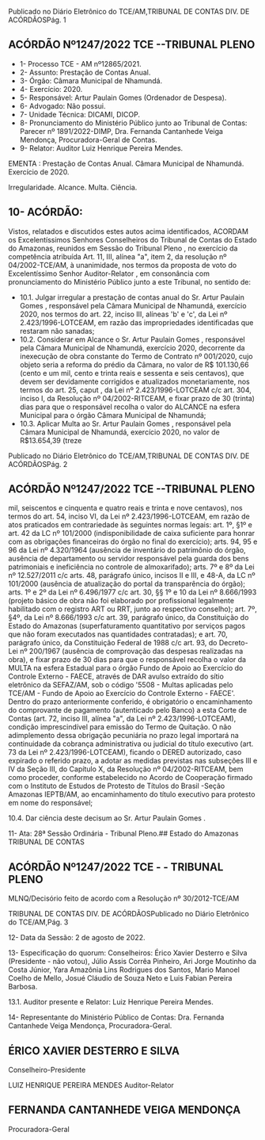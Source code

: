 Publicado  no  Diário  Eletrônico do TCE/AM,TRIBUNAL DE CONTAS DIV. DE ACÓRDÃOSPág. 1

## ACÓRDÃO Nº1247/2022  TCE --TRIBUNAL PLENO

- 1- Processo TCE - AM nº12865/2021.
- 2- Assunto: Prestação de Contas Anual.
- 3- Órgão: Câmara Municipal de Nhamundá.
- 4- Exercício: 2020.
- 5- Responsável: Artur Paulain Gomes (Ordenador de Despesa).
- 6- Advogado: Não possui.
- 7- Unidade Técnica: DICAMI, DICOP.
- 8- Pronunciamento  do  Ministério  Público  junto  ao  Tribunal  de  Contas: Parecer  nº 1891/2022-DIMP, Dra. Fernanda Cantanhede Veiga Mendonça, Procuradora-Geral de Contas.
- 9- Relator: Auditor Luiz Henrique Pereira Mendes.

EMENTA : Prestação  de  Contas  Anual. Câmara Municipal de Nhamundá. Exercício de 2020.

Irregularidade. Alcance. Multa. Ciência.

## 10-  ACÓRDÃO:

Vistos, relatados e discutidos estes autos acima identificados, ACORDAM os Excelentíssimos Senhores Conselheiros do Tribunal de Contas do Estado do Amazonas, reunidos em Sessão do Tribunal Pleno , no exercício da competência atribuída Art. 11, III, alínea  "a",  item  2,  da  resolução  nº  04/2002-TCE/AM, à  unanimidade, nos  termos  da proposta  de  voto  do  Excelentíssimo  Senhor  Auditor-Relator , em  consonância com pronunciamento do Ministério Público junto a este Tribunal, no sentido de:

- 10.1. Julgar  irregular a  prestação  de  contas  anual  do Sr.  Artur  Paulain Gomes ,  responsável  pela  Câmara  Municipal  de  Nhamundá,  exercício 2020,  nos  termos  do  art.  22,  inciso  III,  alíneas  'b'  e  'c',  da  Lei  nº 2.423/1996-LOTCEAM, em razão das impropriedades identificadas que restaram não sanadas;
- 10.2. Considerar em Alcance o Sr. Artur Paulain Gomes , responsável pela Câmara Municipal de Nhamundá, exercício 2020, decorrente da inexecução de obra constante do Termo de Contrato nº 001/2020, cujo objeto seria a reforma do prédio da Câmara, no valor de R$ 101.130,66 (cento  e  um  mil,  cento  e  trinta  reais  e  sessenta  e  seis  centavos), que devem ser  devidamente  corrigidos  e  atualizados  monetariamente,  nos termos do art. 25, caput ,  da  Lei  nº  2.423/1996-LOTCEAM c/c art. 304, inciso I, da Resolução nº 04/2002-RITCEAM, e fixar prazo de 30 (trinta) dias para  que  o  responsável  recolha  o  valor  do  ALCANCE na  esfera Municipal para o órgão Câmara Municipal de Nhamundá;
- 10.3. Aplicar Multa ao Sr. Artur Paulain Gomes , responsável pela Câmara Municipal de Nhamundá, exercício 2020, no valor de R$13.654,39 (treze

Publicado  no  Diário  Eletrônico do TCE/AM,TRIBUNAL DE CONTAS DIV. DE ACÓRDÃOSPág. 2

## ACÓRDÃO Nº1247/2022  TCE --TRIBUNAL PLENO

mil, seiscentos e cinquenta e quatro reais e trinta e nove centavos), nos termos do art. 54, inciso VI, da Lei nº 2.423/1996-LOTCEAM, em razão de atos praticados em contrariedade às seguintes normas legais: art. 1º, §1º  e  art.  42  da  LC  nº  101/2000  (indisponibilidade  de  caixa  suficiente para  honrar  com  as  obrigações  financeiras  do  órgão  no  final  do exercício); arts. 94, 95 e 96 da Lei nº 4.320/1964 (ausência de inventário do patrimônio do órgão, ausência de departamento ou servidor responsável pela guarda dos bens patrimoniais e ineficiência no controle de  almoxarifado);  arts.  7º  e  8º  da  Lei  nº  12.527/2011  c/c  arts.  48, parágrafo único, incisos II e III, e 48-A, da LC nº 101/2000 (ausência de atualização do portal da transparência do órgão); arts. 1º e 2º da Lei nº 6.496/1977 c/c art. 30, §§ 1º e 10 da Lei nº 8.666/1993 (projeto básico de obra não foi elaborado por profissional legalmente habilitado com o registro ART ou RRT, junto ao respectivo conselho); art. 7º, §4º, da Lei nº 8.666/1993 c/c art. 39, parágrafo único, da Constituição do Estado do Amazonas (superfaturamento  quantitativo  por  serviços  pagos  que  não foram  executados  nas  quantidades  contratadas);  e  art.  70,  parágrafo único,  da  Constituição  Federal  de  1988  c/c  art.  93,  do  Decreto-Lei  nº 200/1967 (ausência de comprovação das despesas realizadas na obra), e  fixar prazo  de  30  dias para  que  o  responsável  recolha  o  valor  da MULTA na esfera Estadual para o órgão Fundo de Apoio ao Exercício do Controle Externo - FAECE, através de DAR avulso extraído do sítio eletrônico  da  SEFAZ/AM,  sob  o  código  '5508  -  Multas  aplicadas  pelo TCE/AM - Fundo de Apoio ao Exercício do Controle Externo - FAECE'. Dentro do prazo anteriormente conferido, é obrigatório o encaminhamento  do  comprovante  de  pagamento  (autenticado  pelo Banco) a esta Corte de Contas (art. 72, inciso III, alínea "a", da Lei nº 2.423/1996-LOTCEAM), condição imprescindível para emissão do Termo de Quitação. O não adimplemento dessa obrigação pecuniária no prazo  legal  importará  na  continuidade  da  cobrança  administrativa  ou judicial  do  título  executivo  (art.  73  da  Lei  nº  2.423/1996-LOTCEAM), ficando o DERED autorizado, caso expirado o referido prazo, a adotar as medidas previstas nas subseções III e IV da Seção III, do Capítulo X, da  Resolução  nº  04/2002-RITCEAM,  bem  como  proceder,  conforme estabelecido  no  Acordo  de  Cooperação  firmado  com  o  Instituto  de Estudos de Protesto de Títulos do Brasil -Seção Amazonas  IEPTB/AM,  ao  encaminhamento  do  título  executivo  para  protesto  em nome do responsável;

10.4.  Dar ciência deste decisum ao Sr. Artur Paulain Gomes .

11-  Ata: 28ª Sessão Ordinária - Tribunal Pleno.## Estado do Amazonas TRIBUNAL DE CONTAS

## ACÓRDÃO Nº1247/2022  TCE - - TRIBUNAL PLENO

MLNQ/Decisório feito de acordo com a Resolução nº 30/2012-TCE/AM

TRIBUNAL DE CONTAS DIV. DE ACÓRDÃOSPublicado  no  Diário  Eletrônico do TCE/AM,Pág. 3

12-  Data da Sessão: 2 de agosto de 2022.

13-  Especificação do quorum: Conselheiros: Érico Xavier Desterro e Silva (Presidente - não  votou),  Júlio  Assis  Corrêa  Pinheiro,  Ari  Jorge  Moutinho  da  Costa  Júnior,  Yara Amazônia Lins Rodrigues dos Santos, Mario Manoel Coelho de Mello, Josué Cláudio de Souza Neto e Luis Fabian Pereira Barbosa.

13.1. Auditor presente e Relator: Luiz Henrique Pereira Mendes.

14-  Representante do Ministério Público de Contas: Dra. Fernanda Cantanhede Veiga Mendonça, Procuradora-Geral.

## ÉRICO XAVIER DESTERRO E SILVA

Conselheiro-Presidente

LUIZ HENRIQUE PEREIRA MENDES Auditor-Relator

## FERNANDA CANTANHEDE VEIGA MENDONÇA

Procuradora-Geral